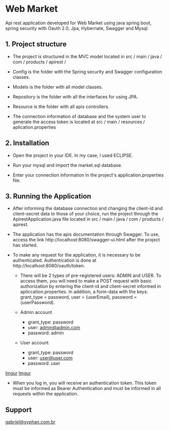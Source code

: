 # Web Market #
Api rest application developed for Web Market using java spring boot, spring security with Oauth 2.0, Jpa, Hybernate, Swagger and Mysql.

## 1. Project structure ##

* The project is structured in the MVC model located in src / main / java / com / products / apirest /

* Config is the folder with the Spring security and Swagger configuration classes.

* Models is the folder with all model classes.

* Repository is the folder with all the interfaces for using JPA.

* Resource is the folder with all apis controllers.

* The connection information of database and the system user to generate the access token is located at src / main / resources / aplication.properties

## 2. Installation ##

* Open the project in your IDE. In my case, I used ECLIPSE.

* Run your mysql and import the market.sql database. 

* Enter your connection information in the project's application.properties file.

## 3. Running the Application ##

* After informing the database connection and changing the client-id and client-secret data to those of your choice, run the project through the ApirestApplication.java file located in src / main / java / com / products / apirest.

* The application has the apis documentation through Swagger. To use, access the link http://localhost:8080/swagger-ui.html after the project has started.

* To make any request for the application, it is necessary to be authenticated. Authentication is done at http://localhost:8080/oauth/token. 

	* There will be 2 types of pre-registered users: ADMIN and USER. To access them, you will need to make a POST request with basic authorization by entering the client-id and client-secret informed in apliccation.properties. In addition, a form-data with the keys: grant_type = password, user = (userEmail), password = (userPassword).

	* Admin account
		* grant_type: password
		* user: admin@admin.com
		* password: admin

	* User account
		* grant_type: password
		* user: user@user.com
		* password: user

[Imgur](https://imgur.com/5bmGum1)
[Imgur](https://imgur.com/aMiIwQf)
		
* When you log in, you will receive an authentication token. This token must be informed as Bearer Authentication and must be informed in all requests within the application.

## Support ##
[gabriel@syphan.com.br](mailto:gabriel@syphan.com.br)
